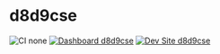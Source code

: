 # d8d9cse

![CI none](https://img.shields.io/badge/ci-none-orange.svg)
[![Dashboard d8d9cse](https://img.shields.io/badge/dashboard-d8d9cse-yellow.svg)](https://dashboard.pantheon.io/sites/0facbab7-d731-4197-bd64-b297b39d70ab#dev/code)
[![Dev Site d8d9cse](https://img.shields.io/badge/site-d8d9cse-blue.svg)](http://dev-d8d9cse.pantheonsite.io/)